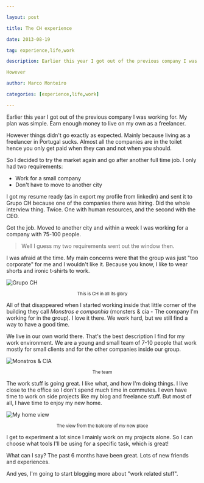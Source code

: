 ---
layout: post
title: The CH experience
date: 2013-08-19
tag: experience,life,work
description: Earlier this year I got out of the previous company I was working for. My plan was simple. Earn enough money to live on my own as a freelancer. 

However
author: Marco Monteiro
categories: [experience,life,work]
---

Earlier this year I got out of the previous company I was working for. My plan was simple. Earn enough money to live on my own as a freelancer. 

However things didn't go exactly as expected. Mainly because living as a freelancer in Portugal sucks. Almost all the companies are in the toilet hence you only get paid when they can and not when you should.

So I decided to try the market again and go after another full time job. I only had two requirements:
	
* <i class="icon-angle-right"></i> Work for a small company
* <i class="icon-angle-right"></i> Don't have to move to another city

<!--more-->
I got my resume ready (as in export my profile from linkedin) and sent it to Grupo CH because one of the companies there was hiring. Did the whole interview thing. Twice. One with human resources, and the second with the CEO.

Got the job. Moved to another city and within a week I was working for a company with 75-100 people.

> Well I guess my two requirements went out the window then. 

I was afraid at the time. My main concerns were that the group was just "too corporate" for me and I wouldn't like it. Because you know, I like to wear shorts and ironic t-shirts to work.


![Grupo CH](https://dl.dropboxusercontent.com/u/404972/blog/grupo-ch.jpg)

<center><small>This is CH in all its glory</small></center>

All of that disappeared when I started working inside that little corner of the building they call *Monstros e companhia* (monsters & cia - The company I'm working for in the group). I love it there. We work hard, but we still find a way to have a good time.

We live in our own world there. That's the best description I find for my work environment. We are a young and small team of 7-10 people that work mostly for small clients and for the other companies inside our group.

![Monstros & CIA](https://dl.dropboxusercontent.com/u/404972/blog/monstros.jpg)

<center><small>The team</small></center>

The work stuff is going great. I like what, and how I'm doing things. I live close to the office so I don't spend much time in commutes. I even have time to work on side projects like my blog and freelance stuff. But most of all, I have time to enjoy my new home.

![My home view](https://dl.dropboxusercontent.com/u/404972/blog/home-view.jpg)

<center><small>The view from the balcony of my new place</small></center>

I get to experiment a lot since I mainly work on my projects alone. So I can choose what tools I'll be using for a specific task, which is great!

What can I say? The past 6 months have been great. Lots of new friends and experiences.

And yes, I'm going to start blogging more about "work related stuff".